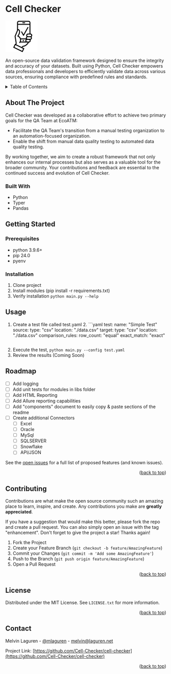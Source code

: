 <a name="readme-top"></a>
# Cell Checker
![Alt text](./cell-checker.png?raw=true "Title")

An open-source data validation framework designed to ensure the integrity and accuracy of your datasets. Built using Python, Cell Checker empowers data professionals and developers to efficiently validate data across various sources, ensuring compliance with predefined rules and standards.

<!-- TABLE OF CONTENTS -->
<details>
  <summary>Table of Contents</summary>
  <ol>
    <li>
      <a href="#about-the-project">About The Project</a>
      <ul>
        <li><a href="#built-with">Built With</a></li>
      </ul>
    </li>
    <li>
      <a href="#getting-started">Getting Started</a>
      <ul>
        <li><a href="#prerequisites">Prerequisites</a></li>
        <li><a href="#installation">Installation</a></li>
      </ul>
    </li>
    <li><a href="#usage">Usage</a></li>
    <li><a href="#roadmap">Roadmap</a></li>
    <li><a href="#contributing">Contributing</a></li>
    <li><a href="#license">License</a></li>
    <li><a href="#contact">Contact</a></li>
    <li><a href="#acknowledgments">Acknowledgments</a></li>
  </ol>
</details>

## About The Project

Cell Checker was developed as a collaborative effort to achieve two primary goals for the QA Team at EcoATM:

* Facilitate the QA Team's transition from a manual testing organization to an automation-focused organization.
* Enable the shift from manual data quality testing to automated data quality testing.

By working together, we aim to create a robust framework that not only enhances our internal processes but also serves as a valuable tool for the broader community. Your contributions and feedback are essential to the continued success and evolution of Cell Checker.

### Built With

* Python
* Typer
* Pandas


## Getting Started



### Prerequisites

+ python 3.9.6+
+ pip 24.0
+ pyenv

### Installation

1. Clone project
2. Install modules (pip install -r requirements.txt)
3. Verify installation `python main.py --help`

## Usage

1. Create a test file called test.yaml
   2. ```yaml 
      test:
        name: "Simple Test"
      source:
        type: "csv"
        location: "./data.csv"
      target:
        type: "csv"
        location: "./data.csv"
        comparison_rules:
          row_count: "equal"
          exact_match: "exact" 
      ```
2. Execute the test, ```python main.py --config test.yaml```
3. Review the results (Coming Soon)

## Roadmap

- [ ] Add logging
- [ ] Add unit tests for modules in libs folder
- [ ] Add HTML Reporting
- [ ] Add Allure reporting capabilities
- [ ] Add "components" document to easily copy & paste sections of the readme
- [ ] Create additional Connectors
    - [ ] Excel
    - [ ] Oracle
    - [ ] MySql
    - [ ] SQLSERVER
    - [ ] Snowflake
    - [ ] API/JSON 

See the [open issues](https://github.com/Cell-Checker/cell-checker/issues) for a full list of proposed features (and known issues).

<p align="right">(<a href="#readme-top">back to top</a>)</p>

## Contributing

Contributions are what make the open source community such an amazing place to learn, inspire, and create. Any contributions you make are **greatly appreciated**.

If you have a suggestion that would make this better, please fork the repo and create a pull request. You can also simply open an issue with the tag "enhancement".
Don't forget to give the project a star! Thanks again!

1. Fork the Project
2. Create your Feature Branch (`git checkout -b feature/AmazingFeature`)
3. Commit your Changes (`git commit -m 'Add some AmazingFeature'`)
4. Push to the Branch (`git push origin feature/AmazingFeature`)
5. Open a Pull Request

<p align="right">(<a href="#readme-top">back to top</a>)</p>

## License

Distributed under the MIT License. See `LICENSE.txt` for more information.

<p align="right">(<a href="#readme-top">back to top</a>)</p>



<!-- CONTACT -->
## Contact

Melvin Laguren - [@mlaguren](https://twitter.com/mlaguren) - melvin@laguren.net

Project Link: [https://github.com/Cell-Checker/cell-checker](https://github.com/Cell-Checker/cell-checker)

<p align="right">(<a href="#readme-top">back to top</a>)</p>